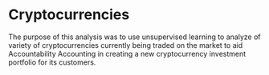 # Cryptocurrencies
The purpose of this analysis was to use unsupervised learning to analyze of variety of cryptocurrencies currently being traded on the market to aid Accountability Accounting in creating a new cryptocurrency investment portfolio for its customers. 
